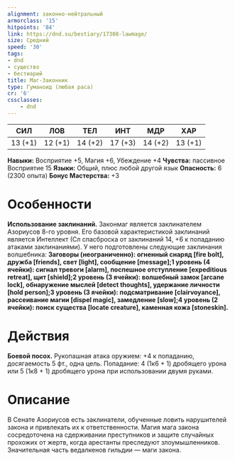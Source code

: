 ```yaml
---
alignment: законно-нейтральный
armorclass: '15'
hitpoints: '84'
link: https://dnd.su/bestiary/17308-lawmage/
size: Средний
speed: '30'
tags:
- dnd
- существо
- бестиарий
title: Маг-Законник
type: Гуманоид (любая раса)
cr: '6'
cssclasses:
    - dnd
---
```



| СИЛ | ЛОВ | ТЕЛ | ИНТ | МДР | ХАР |
|---|---|---|---|---|---|
| 13 (+1) | 12 (+1) | 14 (+2) | 17 (+3) | 14 (+2) | 13 (+1) |
**Навыки:** Восприятие +5, Магия +6, Убеждение +4
**Чувства:** пассивное Восприятие 15
**Языки:** Общий, плюс любой другой язык
**Опасность:** 6 (2300 опыта)
**Бонус Мастерства:** +3


# Особенности
**Использование заклинаний.** Законмаг является заклинателем Азориусов 8-го уровня. Его базовой характеристикой заклинаний является Интеллект (Сл спасброска от заклинаний 14, +6 к попаданию атаками заклинаниями). У него подготовлены следующие заклинания волшебника:
**Заговоры (неограниченно): огненный снаряд [fire bolt], дружба [friends], свет [light], сообщение [message];1 уровень (4 ячейки): сигнал тревоги [alarm], поспешное отступление [expeditious retreat], щит [shield];2 уровень (3 ячейки): волшебный замок [arcane lock], обнаружение мыслей [detect thoughts], удержание личности [hold person];3 уровень (3 ячейки): подсматривание [clairvoyance], рассеивание магии [dispel magic], замедление [slow];4 уровень (2 ячейки): поиск существа [locate creature], каменная кожа [stoneskin].** 


# Действия
**Боевой посох.** Рукопашная атака оружием: +4 к попаданию, досягаемость 5 фт., одна цель. Попадание: 4 (1к6 + 1) дробящего урона или 5 (1к8 + 1) дробящего урона при использовании двумя руками.


# Описание
В Сенате Азориусов есть заклинатели, обученные ловить нарушителей закона и привлекать их к ответственности. Магия мага закона сосредоточена на сдерживании преступников и защите случайных прохожих от жертв, когда арестанты преследуют злоумышленников. Значительная часть ведалкенов гильдии — маги закона.